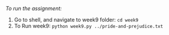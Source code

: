 
*To run the assignment:*

1. Go to shell, and navigate to week9 folder: `cd week9`
2. To Run week9: `python week9.py ../pride-and-prejudice.txt`
